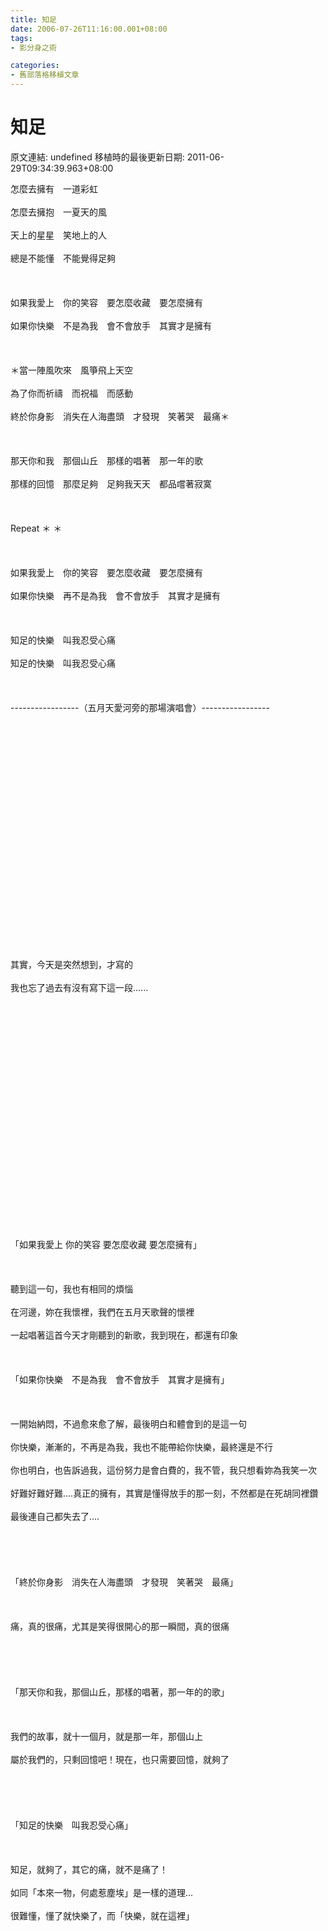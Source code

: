 ```yaml
---
title: 知足
date: 2006-07-26T11:16:00.001+08:00
tags: 
- 影分身之術

categories:
- 舊部落格移植文章
---
```


# 知足

原文連結: undefined
移植時的最後更新日期: 2011-06-29T09:34:39.963+08:00

怎麼去擁有　一道彩虹<br /><br />怎麼去擁抱　一夏天的風<br /><br />天上的星星　笑地上的人<br /><br />總是不能懂　不能覺得足夠<br /><br /><br /><br />如果我愛上　你的笑容　要怎麼收藏　要怎麼擁有<br /><br />如果你快樂　不是為我　會不會放手　其實才是擁有<br /><br /><br /><br />＊當一陣風吹來　風箏飛上天空<br /><br />為了你而祈禱　而祝福　而感動<br /><br />終於你身影　消失在人海盡頭　才發現　笑著哭　最痛＊<br /><br /><br /><br />那天你和我　那個山丘　那樣的唱著　那一年的歌<br /><br />那樣的回憶　那麼足夠　足夠我天天　都品嚐著寂寞<br /><br /><br /><br />Repeat ＊ ＊<br /><br /><br /><br />如果我愛上　你的笑容　要怎麼收藏　要怎麼擁有<br /><br />如果你快樂　再不是為我　會不會放手　其實才是擁有<br /><br /><br /><br />知足的快樂　叫我忍受心痛<br /><br />知足的快樂　叫我忍受心痛<br /><br /><br /><br />-----------------（五月天愛河旁的那場演唱會）-----------------<br /><br /><br /><br /><br /><br /><br /><br /><br /><br /><br /><br /><br /><br /><br /><br /><br /><br /><br /><br /><br /><br /><br /><br />其實，今天是突然想到，才寫的<br /><br />我也忘了過去有沒有寫下這一段......<br /><br /><br /><br /><br /><br /><br /><br /><br /><br /><br /><br /><br /><br /><br /><br /><br /><br /><br /><br /><br /><br /><br /><br />「如果我愛上  你的笑容  要怎麼收藏  要怎麼擁有」<br /><br /><br /><br />聽到這一句，我也有相同的煩惱<br /><br />在河邊，妳在我懷裡，我們在五月天歌聲的懷裡<br /><br />一起唱著這首今天才剛聽到的新歌，我到現在，都還有印象<br /><br /><br /><br />「如果你快樂　不是為我　會不會放手　其實才是擁有」<br /><br /><br /><br />一開始納悶，不過愈來愈了解，最後明白和體會到的是這一句<br /><br />你快樂，漸漸的，不再是為我，我也不能帶給你快樂，最終還是不行<br /><br />你也明白，也告訴過我，這份努力是會白費的，我不管，我只想看妳為我笑一次<br /><br />好難好難好難....真正的擁有，其實是懂得放手的那一刻，不然都是在死胡同裡鑽<br /><br />最後連自己都失去了....<br /><br /><br /><br /><br /><br />「終於你身影　消失在人海盡頭　才發現　笑著哭　最痛」<br /><br /><br /><br />痛，真的很痛，尤其是笑得很開心的那一瞬間，真的很痛<br /><br /><br /><br /><br /><br />「那天你和我，那個山丘，那樣的唱著，那一年的的歌」<br /><br /><br /><br />我們的故事，就十一個月，就是那一年，那個山上<br /><br />屬於我們的，只剩回憶吧！現在，也只需要回憶，就夠了<br /><br /><br /><br /><br /><br />「知足的快樂　叫我忍受心痛」<br /><br /><br /><br />知足，就夠了，其它的痛，就不是痛了！<br /><br />如同「本來一物，何處惹塵埃」是一樣的道理...<br /><br />很難懂，懂了就快樂了，而「快樂，就在這裡」
